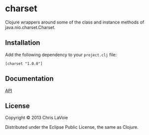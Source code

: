charset
=======

Clojure wrappers around some of the class and instance methods of java.nio.charset.Charset.

## Installation

Add the following dependency to your `project.clj` file:

```
[charset "1.0.0"]
```

## Documentation

[API](http://clavoie.github.io/charset/)

## License

Copyright © 2013 Chris LaVoie

Distributed under the Eclipse Public License, the same as Clojure.
